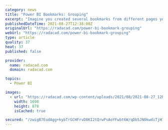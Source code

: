 ```yaml
---
category: news
title: "Power BI Bookmarks: Grouping"
excerpt: "Imagine you created several bookmarks from different pages you have in the Power BI file. however, not all bookmarks are related to the same story. One related for example to annual sales another talking a tory about potential customers. all bookmarks will ..."
publishedDateTime: 2021-08-27T12:38:00Z
originalUrl: "https://radacad.com/power-bi-bookmark-grouping"
webUrl: "https://radacad.com/power-bi-bookmark-grouping"
type: article
quality: 37
heat: 37
published: false

provider:
  name: radacad.com
  domain: radacad.com

topics:
  - Power BI

images:
  - url: "https://radacad.com/wp-content/uploads/2021/08/2021-08-27_12h01_35-1.png"
    width: 1698
    height: 878
    isCached: true

secured: "/zwigB7EudAgg+kybTrGCHFrvD8KI2tQrwPsAoYFwbt6W/qDb5JN0kwdiTjH72jLcoEvpzponDZ3PSpDVN8vyIgb1AfOtX6jiBu72GsDsjs6qU3upMAzPg1wLld2bNwtgqt+imikv7ytx+pyGqciubgPxppZshLVr5AiZcf/BCxBre4VXI4gllBZ61cle6a4f0z5N/ZDJ0edrIApkq88/SRLgSrXmRMv8RU3GoL4t8qJzNtvwWNp3cW+tjG4Ljv19XMwvMv6KvwmZcnUTC3lMr/aY3/+toQLynfx0J+dqAql5BRVkfm7clsPvf4wZnbijqfoyC6Ib/6U4eqsVvgNrvwxCG6ytCtiqDpzHy9NfcM=;tEAdYlpPDAQWSI2+qRSQWg=="
---
```


